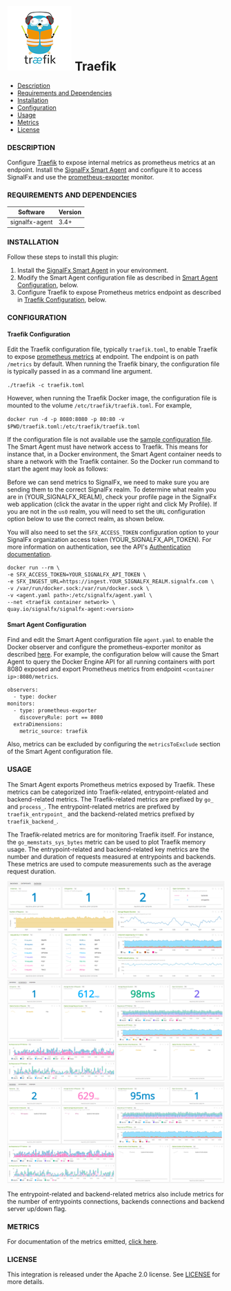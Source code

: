# ![](./img/integration_traefik.png) Traefik

- [Description](#description)
- [Requirements and Dependencies](#requirements-and-dependencies)
- [Installation](#installation)
- [Configuration](#configuration)
- [Usage](#usage)
- [Metrics](#metrics)
- [License](#license)

### DESCRIPTION

Configure <a target="_blank" href="https://docs.traefik.io/configuration/metrics">Traefik</a> to expose internal metrics as prometheus metrics at an endpoint. Install the <a target="_blank" href="https://github.com/signalfx/signalfx-agent">SignalFx Smart Agent</a> and configure it to access SignalFx and use the <a target="_blank" href="https://github.com/signalfx/signalfx-agent/blob/9feb3f77fdf6de46dc476f62568ad4f9b725660c/docs/monitors/prometheus-exporter.md">prometheus-exporter</a> monitor.

### REQUIREMENTS AND DEPENDENCIES

| Software          | Version        |
|-------------------|----------------|
| signalfx-agent    |     3.4+       |

### INSTALLATION

Follow these steps to install this plugin:

1. Install the <a target="_blank" href="https://docs.signalfx.com/en/latest/integrations/agent/index.html">SignalFx Smart Agent</a> in your environment.
2. Modify the Smart Agent configuration file as described in [Smart Agent Configuration](#smart-agent-configuration), below.
3. Configure Traefik to expose Prometheus metrics endpoint as described in [Traefik Configuration](#traefik-configuration), below.  

### CONFIGURATION
#### Traefik Configuration
Edit the Traefik configuration file, typically `traefik.toml`, to enable Traefik to expose <a target="_blank" href="https://docs.traefik.io/configuration/metrics/">prometheus metrics</a> at endpoint. The endpoint is on path `/metrics` by default. When running the Traefik binary, the configuration file is typically passed in as a command line argument.

`./traefik -c traefik.toml`

However, when running the Traefik Docker image, the configuration file is mounted to the volume `/etc/traefik/traefik.toml`. For example,


`docker run -d -p 8080:8080 -p 80:80 -v $PWD/traefik.toml:/etc/traefik/traefik.toml`

If the configuration file is not available use the <a target="_blank" href="https://raw.githubusercontent.com/containous/traefik/master/traefik.sample.toml">sample configuration file</a>. The Smart Agent must have network access to Traefik. This means for instance that, in a Docker environment, the Smart Agent container needs to share a network with the Traefik container. So the Docker run command to start the agent may look as follows:

Before we can send metrics to SignalFx, we need to make sure you are sending them to the correct SignalFx realm.
To determine what realm you are in (YOUR_SIGNALFX_REALM), check your profile page in the SignalFx web application (click the avatar in the upper right and click My Profile).
If you are not in the `us0` realm, you will need to set the `URL` configuration option below to use the correct realm, as shown below.

You will also need to set the `SFX_ACCESS_TOKEN` configuration option to your SignalFx organization access token (YOUR_SIGNALFX_API_TOKEN).
For more information on authentication, see the API's [Authentication documentation](https://developers.signalfx.com/basics/authentication.html).
```
docker run --rm \
-e SFX_ACCESS_TOKEN=YOUR_SIGNALFX_API_TOKEN \
-e SFX_INGEST_URL=https://ingest.YOUR_SIGNALFX_REALM.signalfx.com \
-v /var/run/docker.sock:/var/run/docker.sock \
-v <agent.yaml path>:/etc/signalfx/agent.yaml \
--net <traefik container network> \
quay.io/signalfx/signalfx-agent:<version>
```
#### Smart Agent Configuration

Find and edit the Smart Agent configuration file `agent.yaml` to enable the Docker observer and configure the prometheus-exporter monitor as described <a target="_blank" href="https://github.com/signalfx/signalfx-agent/blob/9feb3f77fdf6de46dc476f62568ad4f9b725660c/docs/monitors/prometheus-exporter.md">here</a>. For example, the configuration below will cause the Smart Agent to query the Docker Engine API for all running containers with port 8080 exposed and export Prometheus metrics from endpoint `<container ip>:8080/metrics`.

```
observers:
  - type: docker
monitors:
  - type: prometheus-exporter
    discoveryRule: port == 8080
  extraDimensions:
    metric_source: traefik
```
Also, metrics can be excluded by configuring the `metricsToExclude` section of the Smart Agent configuration file.

### USAGE

The Smart Agent exports Prometheus metrics exposed by Traefik. These metrics can be categorized into Traefik-related, entrypoint-related and backend-related metrics. The Traefik-related metrics are prefixed by `go_` and `process_`. The entrypoint-related metrics are prefixed by `traefik_entrypoint_` and the backend-related metrics prefixed by `traefik_backend_`.


The Traefik-related metrics are for monitoring Traefik itself. For instance, the `go_memstats_sys_bytes` metric can be used to plot Traefik memory usage. The entrypoint-related and backend-related key metrics are the number and duration of requests measured at entrypoints and backends. These metrics are used to compute measurements such as the average request duration.

![Overview](./img/traefik_overview.png)
![EntryPoints](./img/traefik_entrypoints.png)
![Backends](./img/traefik_backends.png)

The entrypoint-related and backend-related metrics also include metrics for the number of entrypoints connections, backends connections and backend server up/down flag.

### METRICS

For documentation of the metrics emitted, [click here](./docs).

### LICENSE

This integration is released under the Apache 2.0 license. See [LICENSE](https://github.com/signalfx/integrations/blob/master/traefik/LICENSE) for more details.
